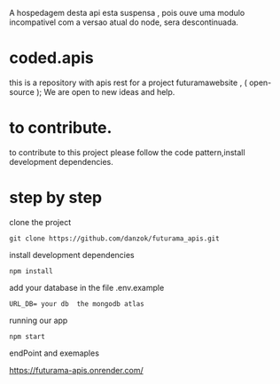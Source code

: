 A hospedagem desta api esta suspensa , pois ouve uma modulo incompativel com a versao atual do node, sera descontinuada.

# coded.apis
this is a repository with apis rest for a project futuramawebsite , ( open-source );
We are open to new ideas and help.

# to contribute.

to contribute to this project please follow the code pattern,install development dependencies.

# step by step 

clone the project

``` git clone https://github.com/danzok/futurama_apis.git ```

install development dependencies

``` npm install ```

add your database in the file .env.example

```URL_DB= your db  the mongodb atlas ```

running our app 

```npm start```


endPoint and exemaples

https://futurama-apis.onrender.com/
